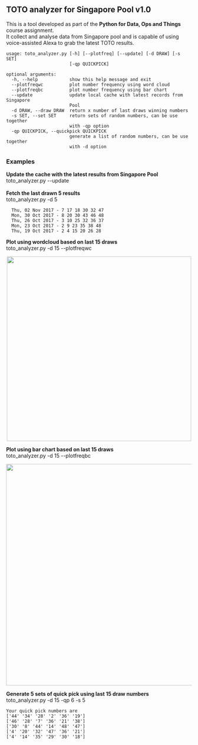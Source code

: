 ## TOTO analyzer for Singapore Pool v1.0
This is a tool developed as part of the **Python for Data, Ops and Things** course assignment.<br>
It collect and analyse data from Singapore pool and is capable of using voice-assisted Alexa
to grab the latest TOTO results.
```
usage: toto_analyzer.py [-h] [--plotfreq] [--update] [-d DRAW] [-s SET]
                        [-qp QUICKPICK]

optional arguments:
  -h, --help            show this help message and exit
  --plotfreqwc          plot number frequency using word cloud
  --plotfreqbc          plot number frequency using bar chart
  --update              update local cache with latest records from Singapore
                        Pool
  -d DRAW, --draw DRAW  return x number of last draws winning numbers
  -s SET, --set SET     return sets of random numbers, can be use together
                        with -qp option
  -qp QUICKPICK, --quickpick QUICKPICK
                        generate a list of random numbers, can be use together
                        with -d option
```
### Examples
**Update the cache with the latest results from Singapore Pool**
<br>toto_analyzer.py --update
<br>
<br>**Fetch the last drawn 5 results**
<br>toto_analyzer.py -d 5
```
  Thu, 02 Nov 2017 - 7 17 18 30 32 47
  Mon, 30 Oct 2017 - 8 20 30 43 46 48
  Thu, 26 Oct 2017 - 3 10 25 32 36 37
  Mon, 23 Oct 2017 - 2 9 23 35 38 48
  Thu, 19 Oct 2017 - 2 4 15 20 26 28
```
**Plot using wordcloud based on last 15 draws**
<br>toto_analyzer.py -d 15 --plotfreqwc
<p align="center">
  <img src="../master/resource/numcloud.png" width="500"/>
</p>

**Plot using bar chart based on last 15 draws**
<br>toto_analyzer.py -d 15 --plotfreqbc
<p align="center">
  <img src="../master/resource/barchart.png" width="600"/>
</p>

**Generate 5 sets of quick pick using last 15 draw numbers**
<br>toto_analyzer.py -d 15 -qp 6 -s 5
```
Your quick pick numbers are
['44' '34' '28' '2' '36' '19']
['46' '28' '7' '36' '21' '38']
['30' '8' '44' '14' '48' '47']
['4' '20' '32' '47' '36' '21']
['4' '14' '35' '29' '30' '18']
```
